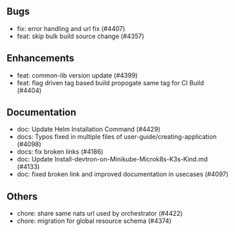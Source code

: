 ## Bugs
- fix: error handling and url fix (#4407)
- feat: skip bulk build source change (#4357)
## Enhancements
- feat: common-lib version update (#4399)
- feat: flag driven tag based build propogate same tag for CI Build  (#4404)
## Documentation
- doc: Update Helm Installation Command (#4429)
- docs: Typos fixed in multiple files of user-guide/creating-application (#4098)
- docs: fix broken links (#4186)
- doc: Update Install-devtron-on-Minikube-Microk8s-K3s-Kind.md (#4133)
- doc: fixed broken link and improved documentation in usecases (#4097)
## Others
- chore: share same nats url used by orchestrator (#4422)
- chore: migration for global resource schema (#4374)
